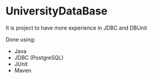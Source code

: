 # UniversityDataBase

It is project to have more experience in JDBC and DBUnit 

Done using:

* Java
* JDBC (PostgreSQL)
* JUnit
* Maven
